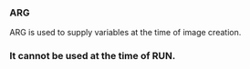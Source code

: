 ### ARG

ARG is used to supply variables at the time of image creation.

### It cannot be used at the time of RUN.